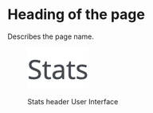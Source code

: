 # Heading of the page

Describes the page name.

<figure><img src="../../../.gitbook/assets/image (3).png" alt="Stats header User Interface"><figcaption><p>Stats header User Interface</p></figcaption></figure>
